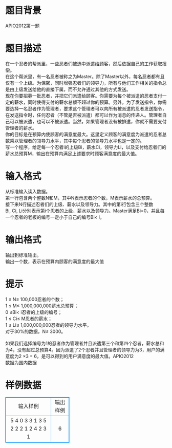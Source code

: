# 

 
 # 题目背景 
APIO2012第一题<BR> 

 
 # 题目描述 
在一个忍者的帮派里，一些忍者们被选中派遣给顾客，然后依据自己的工作获取报偿。<BR>在这个帮派里，有一名忍者被称之为Master。除了Master以外，每名忍者都有且仅有一个上级。为保密，同时增强忍者们的领导力，所有与他们工作相关的指令总是由上级发送给他的直接下属，而不允许通过其他的方式发送。<BR>现在你要招募一批忍者，并把它们派遣给顾客。你需要为每个被派遣的忍者支付一定的薪水，同时使得支付的薪水总额不超过你的预算。另外，为了发送指令，你需要选择一名忍者作为管理者，要求这个管理者可以向所有被派遣的忍者发送指令，在发送指令时，任何忍者（不管是否被派遣）都可以作为消息的传递人。管理者自己可以被派遣，也可以不被派遣。当然，如果管理者没有被排遣，你就不需要支付管理者的薪水。<BR>你的目标是在预算内使顾客的满意度最大。这里定义顾客的满意度为派遣的忍者总数乘以管理者的领导力水平，其中每个忍者的领导力水平也是一定的。<BR>写一个程序，给定每一个忍者i的上级Bi，薪水Ci，领导力Li，以及支付给忍者们的薪水总预算M，输出在预算内满足上述要求时顾客满意度的最大值。 

 
 # 输入格式 
从标准输入读入数据。<BR>第一行包含两个整数N和M，其中N表示忍者的个数，M表示薪水的总预算。<BR>接下来N行描述忍者们的上级、薪水以及领导力。其中的第i行包含三个整数Bi,&nbsp;Ci,&nbsp;Li分别表示第i个忍者的上级，薪水以及领导力。Master满足Bi=0，并且每一个忍者的老板的编号一定小于自己的编号Bi&lt;&nbsp;i。 

 
 # 输出格式 
输出到标准输出。<BR>输出一个数，表示在预算内顾客的满意度的最大值 

 
 # 提示 
1&nbsp;≤&nbsp;N≤&nbsp;100,000忍者的个数；<BR>1&nbsp;≤&nbsp;M≤&nbsp;1,000,000,000薪水总预算；<BR>0&nbsp;≤Bi&lt;&nbsp;i忍者的上级的编号；<BR>1&nbsp;≤&nbsp;Ci≤&nbsp;M忍者的薪水；<BR>1&nbsp;≤&nbsp;Li≤&nbsp;1,000,000,000忍者的领导力水平。<BR>对于30%的数据，N≤&nbsp;3000。<BR><BR>如果我们选择编号为1的忍者作为管理者并且派遣第三个和第四个忍者，薪水总和为4，没有超过总预算4。因为派遣了2个忍者并且管理者的领导力为3，用户的满意度为2&nbsp;×3&nbsp;=&nbsp;6，是可以得到的用户满意度的最大值。APIO2012<BR>数据为国内数据 
# 样例数据
<style>
        table,table tr th, table tr td { border:1px solid #0094ff; }
        table { width: 200px; min-height: 25px; line-height: 25px; text-align: center; border-collapse: collapse;}   
    </style>
<table>
	<tr>
		<td>输入样例</td>
		<td>输出样例</td>
	</tr>
<tr><td>5 4
0 3 3
1 3 5
2 2 2
1 2 4
2 3 1</td><td>6</td></tr></table>
